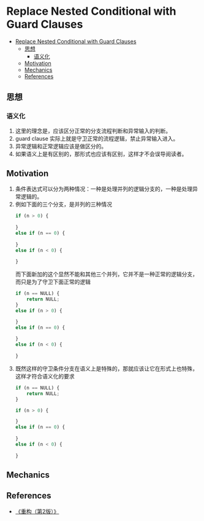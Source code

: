 # Replace Nested Conditional with Guard Clauses


<!-- TOC -->

- [Replace Nested Conditional with Guard Clauses](#replace-nested-conditional-with-guard-clauses)
    - [思想](#思想)
        - [语义化](#语义化)
    - [Motivation](#motivation)
    - [Mechanics](#mechanics)
    - [References](#references)

<!-- /TOC -->


## 思想
### 语义化
1. 这里的理念是，应该区分正常的分支流程判断和异常输入的判断。
2. guard clause 实际上就是守卫正常的流程逻辑，禁止异常输入进入。
3. 异常逻辑和正常逻辑应该是做区分的。
4. 如果语义上是有区别的，那形式也应该有区别，这样才不会误导阅读者。


## Motivation
1. 条件表达式可以分为两种情况：一种是处理并列的逻辑分支的，一种是处理异常逻辑的。
2. 例如下面的三个分支，是并列的三种情况
    ```js    
    if (n > 0) {
        
    }
    else if (n == 0) {
        
    }
    else if (n < 0) {
        
    }    
    ```
    而下面新加的这个显然不能和其他三个并列，它并不是一种正常的逻辑分支，而只是为了守卫下面正常的逻辑            
    ```js
    if (n == NULL) {
        return NULL;
    }
    else if (n > 0) {

    }
    else if (n == 0) {
        
    }
    else if (n < 0) {
        
    } 
    ```
4. 既然这样的守卫条件分支在语义上是特殊的，那就应该让它在形式上也特殊，这样才符合语义化的要求
    ```js
    if (n == NULL) {
        return NULL;
    }
    
    if (n > 0) {

    }
    else if (n == 0) {
        
    }
    else if (n < 0) {
        
    } 
    ```    


## Mechanics


## References
* [《重构（第2版）》](https://book.douban.com/subject/33400354/)
